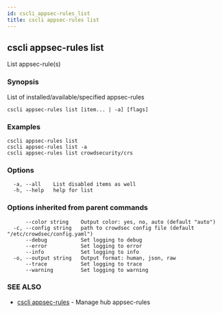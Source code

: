 ```yaml
---
id: cscli_appsec-rules_list
title: cscli appsec-rules list
---
```

## cscli appsec-rules list

List appsec-rule(s)

### Synopsis

List of installed/available/specified appsec-rules

```
cscli appsec-rules list [item... | -a] [flags]
```

### Examples

```
cscli appsec-rules list
cscli appsec-rules list -a
cscli appsec-rules list crowdsecurity/crs
```

### Options

```
  -a, --all    List disabled items as well
  -h, --help   help for list
```

### Options inherited from parent commands

```
      --color string    Output color: yes, no, auto (default "auto")
  -c, --config string   path to crowdsec config file (default "/etc/crowdsec/config.yaml")
      --debug           Set logging to debug
      --error           Set logging to error
      --info            Set logging to info
  -o, --output string   Output format: human, json, raw
      --trace           Set logging to trace
      --warning         Set logging to warning
```

### SEE ALSO

* [cscli appsec-rules](/cscli/cscli_appsec-rules.md)	 - Manage hub appsec-rules

